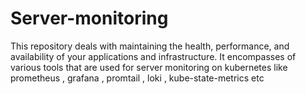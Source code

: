 # Server-monitoring
This repository deals with maintaining the health, performance, and availability of your applications and infrastructure. It encompasses of various tools that are used for server monitoring on kubernetes like prometheus , grafana , promtail , loki , kube-state-metrics etc
